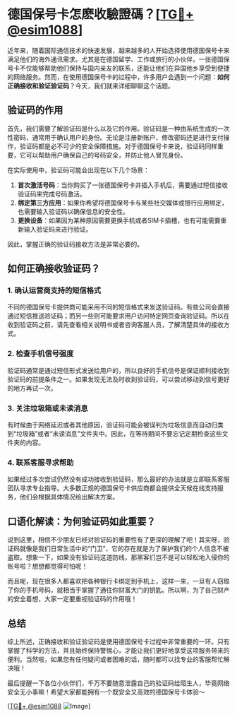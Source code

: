 # 德国保号卡怎麽收驗證碼？[[TG💪+ @esim1088](https://t.me/s/esim1088)]

近年来，随着国际通信技术的快速发展，越来越多的人开始选择使用德国保号卡来满足他们的海外通讯需求。尤其是在德国留学、工作或旅行的小伙伴，一张德国保号卡不仅能够帮助他们保持与国内亲友的联系，还能让他们在异国他乡享受到便捷的网络服务。然而，在使用德国保号卡的过程中，许多用户会遇到一个问题：**如何正确接收和验证验证码**？今天，我们就来详细聊聊这个话题。

## 验证码的作用

首先，我们需要了解验证码是什么以及它的作用。验证码是一种由系统生成的一次性密码，通常用于确认用户的身份。无论是注册新账户、修改密码还是进行支付操作，验证码都是必不可少的安全保障措施。对于德国保号卡来说，验证码同样重要，它可以帮助用户确保自己的号码安全，并防止他人冒充身份。

在实际使用中，验证码可能会出现在以下几个场景：

1. **首次激活号码**：当你购买了一张德国保号卡并插入手机后，需要通过短信接收验证码来完成号码激活。
2. **绑定第三方应用**：如果你希望将德国保号卡与某些社交媒体或银行应用绑定，也需要输入验证码以确保信息的安全性。
3. **更换设备**：如果因为某种原因需要更换手机或者SIM卡插槽，也有可能需要重新输入验证码来进行验证。

因此，掌握正确的验证码接收方法是非常必要的。

## 如何正确接收验证码？

### 1. 确认运营商支持的短信格式

不同的德国保号卡提供商可能采用不同的短信格式来发送验证码。有些公司会直接通过短信推送验证码；而另一些则可能要求用户访问特定网页查询验证码。所以在收到验证码之前，请先查看相关说明书或者咨询客服人员，了解清楚具体的接收方式。

### 2. 检查手机信号强度

验证码通常是通过短信形式发送给用户的，所以良好的手机信号是保证顺利接收到验证码的前提条件之一。如果发现无法及时收到验证码，可以尝试移动到信号更好的地方再试一次。

### 3. 关注垃圾箱或未读消息

有时候由于网络延迟或者其他原因，验证码可能会被误判为垃圾信息而自动归类到“垃圾箱”或者“未读消息”文件夹中。因此，在等待期间不要忘记定期检查这些文件夹的内容。

### 4. 联系客服寻求帮助

如果经过多次尝试仍然没有成功接收到验证码，那么最好的办法就是立即联系客服团队寻求专业指导。大多数正规的德国保号卡供应商都会提供全天候在线支持服务，他们会根据具体情况给出解决方案。

## 口语化解读：为何验证码如此重要？

说到这里，相信不少朋友已经对验证码的重要性有了更深的理解了吧！其实呀，验证码就像是我们日常生活中的“门卫”，它的存在就是为了保护我们的个人信息不被盗取。想象一下，如果没有验证码这道防线，那黑客们岂不是可以轻松地入侵你的账号啦？想想都觉得可怕呢！

而且呢，现在很多人都喜欢把各种银行卡绑定到手机上，这样一来，一旦有人窃取了你的手机号码，就相当于掌握了通往你财富大门的钥匙。所以啊，为了自己财产的安全着想，大家一定要重视验证码的作用哦！

## 总结

综上所述，正确接收和验证验证码是使用德国保号卡过程中非常重要的一环。只有掌握了科学的方法，并且始终保持警惕心，才能让我们更好地享受这项服务带来的便利。当然啦，如果您有任何疑问或者困难的话，随时都可以找专业的客服帮忙解决哦！

最后提醒一下各位小伙伴们，千万不要随意泄露自己的验证码给陌生人，毕竟网络安全无小事嘛！希望大家都能拥有一个既安全又高效的德国保号卡体验～

[[TG💪+ @esim1088](https://t.me/s/esim1088) ![Image](https://i.postimg.cc/4NQfJmqS/Snipaste-2025-05-13-00-14-12.png)]